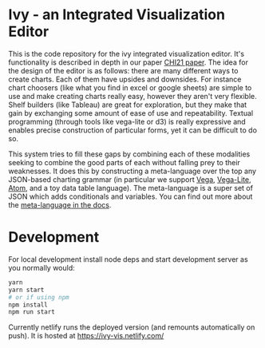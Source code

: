 # Ivy - an Integrated Visualization Editor

This is the code repository for the ivy integrated visualization editor. It's functionality is described in depth in our paper [CHI21 paper](https://arxiv.org/pdf/2101.07902.pdf). The idea for the design of the editor is as follows: there are many different ways to create charts. Each of them have upsides and downsides. For instance chart choosers (like what you find in excel or google sheets) are simple to use and make creating charts really easy, however they aren't very flexible. Shelf builders (like Tableau) are great for exploration, but they make that gain by exchanging some amount of ease of use and repeatability. Textual programming (through tools like vega-lite or d3) is really expressive and enables precise construction of particular forms, yet it can be difficult to do so.

This system tries to fill these gaps by combining each of these modalities seeking to combine the good parts of each without falling prey to their weaknesses. It does this by constructing a meta-language over the top any JSON-based charting grammar (in particular we support [Vega](https://vega.github.io/vega/), [Vega-Lite](https://vega.github.io/vega-lite/), [Atom](https://github.com/mcnuttandrew/unit-vis#readme), and a toy data table language). The meta-language is a super set of JSON which adds conditionals and variables. You can find out more about the [meta-language in the docs](https://ivy-vis.netlify.app/#/docs). 



# Development

For local development install node deps and start development server as you normally would:

```sh
yarn
yarn start
# or if using npm
npm install
npm run start
```

Currently netlify runs the deployed version (and remounts automatically on push). It is hosted at https://ivy-vis.netlify.com/
